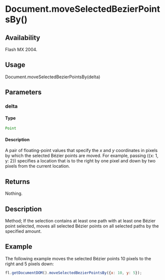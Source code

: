 # Document.moveSelectedBezierPointsBy()

## Availability

Flash MX 2004.

## Usage

Document.moveSelectedBezierPointsBy(delta)

## Parameters

### **delta**

#### Type

```typescript
Point
```

#### Description

A pair of floating-point values that specify the *x* and *y* coordinates in pixels by which the selected Bézier points are moved. For example, passing ({x: 1, y: 2}) specifies a location that is to the right by one pixel and down by two pixels from the current location.

## Returns

Nothing.

## Description

Method; If the selection contains at least one path with at least one Bézier point selected, moves all selected Bézier points on all selected paths by the specified amount.

## Example

The following example moves the selected Bézier points 10 pixels to the right and 5 pixels down:

```javascript
fl.getDocumentDOM().moveSelectedBezierPointsBy({x: 10, y: 5});
```
